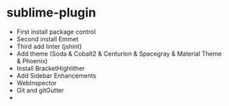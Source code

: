 # sublime-plugin

* First install package control
* Second install Emmet
* Third add linter (jshint)
* Add theme (Soda & Cobalt2 & Centurion & Spacegray & Material Theme & Phoenix)
* Install BracketHighlither
* Add Sidebar Enhancements
* WebInspector
* Git and gitGutter
* 
